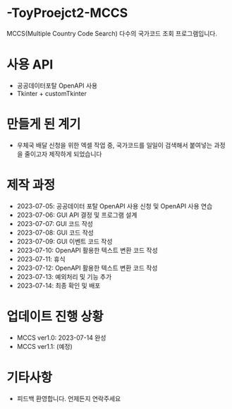 # -ToyProejct2-MCCS
MCCS(Multiple Country Code Search) 다수의 국가코드 조회 프로그램입니다.

# 사용 API
- 공공데이터포탈 OpenAPI 사용
- Tkinter + customTkinter

# 만들게 된 계기
- 우체국 배달 신청을 위한 엑셀 작업 중, 국가코드를 일일이 검색해서 붙여넣는 과정을 줄이고자 제작하게 되었습니다

# 제작 과정
- 2023-07-05: 공공데이터 포탈 OpenAPI 사용 신청 및 OpenAPI 사용 연습
- 2023-07-06: GUI API 결정 및 프로그램 설계
- 2023-07-07: GUI 코드 작성
- 2023-07-08: GUI 코드 작성
- 2023-07-09: GUI 이벤트 코드 작성
- 2023-07-10: OpenAPI 활용한 텍스트 변환 코드 작성
- 2023-07-11: 휴식
- 2023-07-12: OpenAPI 활용한 텍스트 변환 코드 작성
- 2023-07-13: 예외처리 및 기능 추가
- 2023-07-14: 최종 확인 및 배포

# 업데이트 진행 상황
- MCCS ver1.0: 2023-07-14 완성
- MCCS ver1.1: (예정)

# 기타사항
- 피드백 환영합니다. 언제든지 연락주세요
